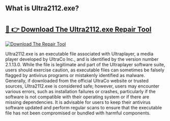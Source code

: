 ## What is Ultra2112.exe? 

# <h2><a href="https://exedetect.com/download.php?Ultra2112.exe">🔗 👉 Download The Ultra2112.exe Repair Tool</a></h2>

[![Download The Repair Tool](https://exedetect.com/download-button.jpg)](https://exedetect.com/download.php?Ultra2112.exe)

Ultra2112.exe is an executable file associated with Ultraplayer, a media player developed by UltraCo Inc., and is identified by the version number 2.1.13.0. While the file is legitimate and part of the Ultraplayer software suite, users should exercise caution, as executable files can sometimes be falsely flagged by antivirus programs or mistakenly identified as malware. Generally, if downloaded from the official UltraCo website or trusted sources, Ultra2112.exe is considered safe; however, users may encounter various errors, such as installation failures or crashes, particularly if the software is not compatible with their operating system or if there are missing dependencies. It is advisable for users to keep their antivirus software updated and perform regular scans to ensure that the executable file has not been compromised or bundled with harmful components.
